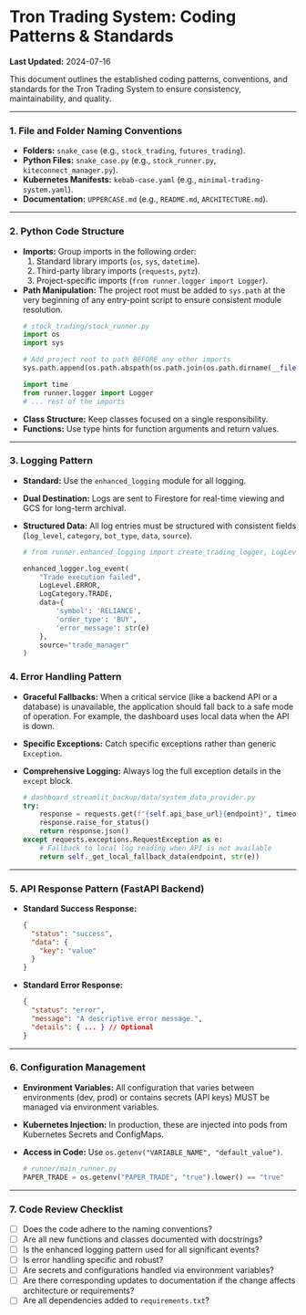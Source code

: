 # Tron Trading System: Coding Patterns & Standards

**Last Updated:** 2024-07-16

This document outlines the established coding patterns, conventions, and standards for the Tron Trading System to ensure consistency, maintainability, and quality.

---

### 1. File and Folder Naming Conventions

-   **Folders:** `snake_case` (e.g., `stock_trading`, `futures_trading`).
-   **Python Files:** `snake_case.py` (e.g., `stock_runner.py`, `kiteconnect_manager.py`).
-   **Kubernetes Manifests:** `kebab-case.yaml` (e.g., `minimal-trading-system.yaml`).
-   **Documentation:** `UPPERCASE.md` (e.g., `README.md`, `ARCHITECTURE.md`).

---

### 2. Python Code Structure

-   **Imports:** Group imports in the following order:
    1.  Standard library imports (`os`, `sys`, `datetime`).
    2.  Third-party library imports (`requests`, `pytz`).
    3.  Project-specific imports (`from runner.logger import Logger`).
-   **Path Manipulation:** The project root must be added to `sys.path` at the very beginning of any entry-point script to ensure consistent module resolution.
    ```python
    # stock_trading/stock_runner.py
    import os
    import sys

    # Add project root to path BEFORE any other imports
    sys.path.append(os.path.abspath(os.path.join(os.path.dirname(__file__), "..")))

    import time
    from runner.logger import Logger
    # ... rest of the imports
    ```
-   **Class Structure:** Keep classes focused on a single responsibility.
-   **Functions:** Use type hints for function arguments and return values.

---

### 3. Logging Pattern

-   **Standard:** Use the `enhanced_logging` module for all logging.
-   **Dual Destination:** Logs are sent to Firestore for real-time viewing and GCS for long-term archival.
-   **Structured Data:** All log entries must be structured with consistent fields (`log_level`, `category`, `bot_type`, `data`, `source`).

    ```python
    # from runner.enhanced_logging import create_trading_logger, LogLevel, LogCategory

    enhanced_logger.log_event(
        "Trade execution failed",
        LogLevel.ERROR,
        LogCategory.TRADE,
        data={
            'symbol': 'RELIANCE',
            'order_type': 'BUY',
            'error_message': str(e)
        },
        source="trade_manager"
    )
    ```

### 4. Error Handling Pattern

-   **Graceful Fallbacks:** When a critical service (like a backend API or a database) is unavailable, the application should fall back to a safe mode of operation. For example, the dashboard uses local data when the API is down.
-   **Specific Exceptions:** Catch specific exceptions rather than generic `Exception`.
-   **Comprehensive Logging:** Always log the full exception details in the `except` block.

    ```python
    # dashboard_streamlit_backup/data/system_data_provider.py
    try:
        response = requests.get(f"{self.api_base_url}{endpoint}", timeout=10)
        response.raise_for_status()
        return response.json()
    except requests.exceptions.RequestException as e:
        # Fallback to local log reading when API is not available
        return self._get_local_fallback_data(endpoint, str(e))
    ```

---

### 5. API Response Pattern (FastAPI Backend)

-   **Standard Success Response:**
    ```json
    {
      "status": "success",
      "data": {
        "key": "value"
      }
    }
    ```
-   **Standard Error Response:**
    ```json
    {
      "status": "error",
      "message": "A descriptive error message.",
      "details": { ... } // Optional
    }
    ```

---

### 6. Configuration Management

-   **Environment Variables:** All configuration that varies between environments (dev, prod) or contains secrets (API keys) MUST be managed via environment variables.
-   **Kubernetes Injection:** In production, these are injected into pods from Kubernetes Secrets and ConfigMaps.
-   **Access in Code:** Use `os.getenv("VARIABLE_NAME", "default_value")`.

    ```python
    # runner/main_runner.py
    PAPER_TRADE = os.getenv("PAPER_TRADE", "true").lower() == "true"
    ```

---

### 7. Code Review Checklist

-   [ ] Does the code adhere to the naming conventions?
-   [ ] Are all new functions and classes documented with docstrings?
-   [ ] Is the enhanced logging pattern used for all significant events?
-   [ ] Is error handling specific and robust?
-   [ ] Are secrets and configurations handled via environment variables?
-   [ ] Are there corresponding updates to documentation if the change affects architecture or requirements?
-   [ ] Are all dependencies added to `requirements.txt`? 